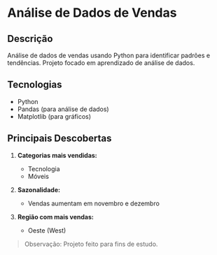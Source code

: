 # Análise de Dados de Vendas

## Descrição
Análise de dados de vendas usando Python para identificar padrões e tendências. Projeto focado em aprendizado de análise de dados.

## Tecnologias
- Python
- Pandas (para análise de dados)
- Matplotlib (para gráficos)

## Principais Descobertas
1. **Categorias mais vendidas:**
   - Tecnologia
   - Móveis

2. **Sazonalidade:**
   - Vendas aumentam em novembro e dezembro

3. **Região com mais vendas:**
   - Oeste (West)

> Observação: Projeto feito para fins de estudo.
